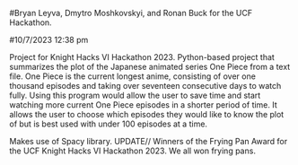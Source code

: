 #Bryan Leyva, Dmytro Moshkovskyi, and Ronan Buck for the UCF Hackathon. 

#10/7/2023 12:38 pm

Project for Knight Hacks VI Hackathon 2023. Python-based project that summarizes the plot of the Japanese animated series One Piece from a text file. One Piece is the current longest anime, consisting of over one thousand episodes and taking over seventeen consecutive days to watch fully. Using this program would allow the user to save time and start watching more current One Piece episodes in a shorter period of time. It allows the user to choose which episodes they would like to know the plot of but is best used with under 100 episodes at a time.

Makes use of Spacy library.
 UPDATE//
 Winners of the Frying Pan Award for the UCF Knight Hacks VI Hackathon 2023.
 We all won frying pans.

